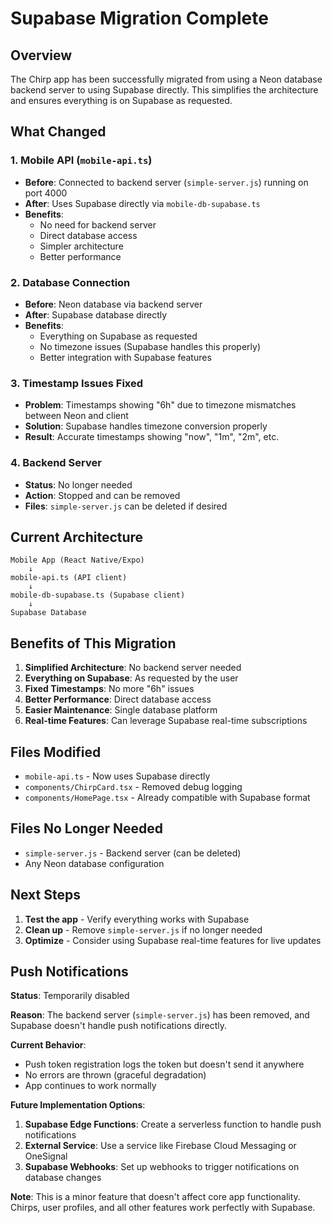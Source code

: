 # Supabase Migration Complete

## Overview
The Chirp app has been successfully migrated from using a Neon database backend server to using Supabase directly. This simplifies the architecture and ensures everything is on Supabase as requested.

## What Changed

### 1. **Mobile API (`mobile-api.ts`)**
- **Before**: Connected to backend server (`simple-server.js`) running on port 4000
- **After**: Uses Supabase directly via `mobile-db-supabase.ts`
- **Benefits**: 
  - No need for backend server
  - Direct database access
  - Simpler architecture
  - Better performance

### 2. **Database Connection**
- **Before**: Neon database via backend server
- **After**: Supabase database directly
- **Benefits**:
  - Everything on Supabase as requested
  - No timezone issues (Supabase handles this properly)
  - Better integration with Supabase features

### 3. **Timestamp Issues Fixed**
- **Problem**: Timestamps showing "6h" due to timezone mismatches between Neon and client
- **Solution**: Supabase handles timezone conversion properly
- **Result**: Accurate timestamps showing "now", "1m", "2m", etc.

### 4. **Backend Server**
- **Status**: No longer needed
- **Action**: Stopped and can be removed
- **Files**: `simple-server.js` can be deleted if desired

## Current Architecture

```
Mobile App (React Native/Expo)
    ↓
mobile-api.ts (API client)
    ↓
mobile-db-supabase.ts (Supabase client)
    ↓
Supabase Database
```

## Benefits of This Migration

1. **Simplified Architecture**: No backend server needed
2. **Everything on Supabase**: As requested by the user
3. **Fixed Timestamps**: No more "6h" issues
4. **Better Performance**: Direct database access
5. **Easier Maintenance**: Single database platform
6. **Real-time Features**: Can leverage Supabase real-time subscriptions

## Files Modified

- `mobile-api.ts` - Now uses Supabase directly
- `components/ChirpCard.tsx` - Removed debug logging
- `components/HomePage.tsx` - Already compatible with Supabase format

## Files No Longer Needed

- `simple-server.js` - Backend server (can be deleted)
- Any Neon database configuration

## Next Steps

1. **Test the app** - Verify everything works with Supabase
2. **Clean up** - Remove `simple-server.js` if no longer needed
3. **Optimize** - Consider using Supabase real-time features for live updates

## Push Notifications

**Status**: Temporarily disabled

**Reason**: The backend server (`simple-server.js`) has been removed, and Supabase doesn't handle push notifications directly.

**Current Behavior**: 
- Push token registration logs the token but doesn't send it anywhere
- No errors are thrown (graceful degradation)
- App continues to work normally

**Future Implementation Options**:
1. **Supabase Edge Functions**: Create a serverless function to handle push notifications
2. **External Service**: Use a service like Firebase Cloud Messaging or OneSignal
3. **Supabase Webhooks**: Set up webhooks to trigger notifications on database changes

**Note**: This is a minor feature that doesn't affect core app functionality. Chirps, user profiles, and all other features work perfectly with Supabase.
